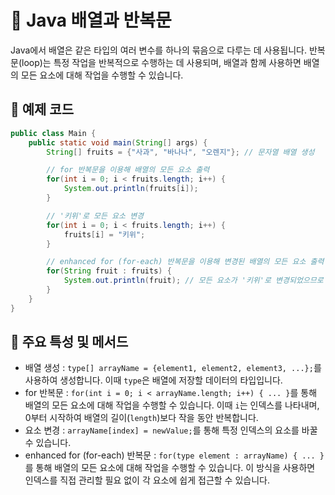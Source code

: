 # 📘 Java 배열과 반복문

Java에서 배열은 같은 타입의 여러 변수를 하나의 묶음으로 다루는 데 사용됩니다. 반복문(loop)는 특정 작업을 반복적으로 수행하는 데 사용되며, 배열과 함께 사용하면 배열의 모든 요소에 대해 작업을 수행할 수 있습니다.

## 📝 예제 코드

```java
public class Main {
    public static void main(String[] args) {
        String[] fruits = {"사과", "바나나", "오렌지"}; // 문자열 배열 생성

        // for 반복문을 이용해 배열의 모든 요소 출력
        for(int i = 0; i < fruits.length; i++) {
            System.out.println(fruits[i]);
        }

        // '키위'로 모든 요소 변경
        for(int i = 0; i < fruits.length; i++) {
            fruits[i] = "키위";
        }

        // enhanced for (for-each) 반복문을 이용해 변경된 배열의 모든 요소 출력
        for(String fruit : fruits) {
            System.out.println(fruit); // 모든 요소가 '키위'로 변경되었으므로 '키위' 출력
        }
    }
}
```

## 🎯 주요 특성 및 메서드

- 배열 생성  : `type[] arrayName = {element1, element2, element3, ...};`를 사용하여 생성합니다. 이때 `type`은 배열에 저장할 데이터의 타입입니다.
- for 반복문  : `for(int i = 0; i < arrayName.length; i++) { ... }`를 통해 배열의 모든 요소에 대해 작업을 수행할 수 있습니다. 이때 `i`는 인덱스를 나타내며, 0부터 시작하여 배열의 길이(`length`)보다 작을 동안 반복합니다.
- 요소 변경  : `arrayName[index] = newValue;`를 통해 특정 인덱스의 요소를 바꿀 수 있습니다.
- enhanced for (for-each) 반복문  : `for(type element : arrayName) { ... }`를 통해 배열의 모든 요소에 대해 작업을 수행할 수 있습니다. 이 방식을 사용하면 인덱스를 직접 관리할 필요 없이 각 요소에 쉽게 접근할 수 있습니다.
